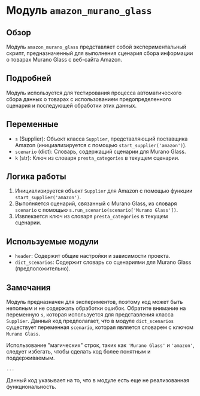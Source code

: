 # Модуль `amazon_murano_glass`

## Обзор

Модуль `amazon_murano_glass` представляет собой экспериментальный скрипт, предназначенный для выполнения сценария сбора информации о товарах Murano Glass с веб-сайта Amazon.

## Подробней

Модуль используется для тестирования процесса автоматического сбора данных о товарах с использованием предопределенного сценария и последующей обработки этих данных.

## Переменные

*   `s` (Supplier): Объект класса `Supplier`, представляющий поставщика Amazon (инициализируется с помощью `start_supplier('amazon')`).
*   `scenario` (dict): Словарь, содержащий сценарии для Murano Glass.
*    `k` (str): Ключ из словаря `presta_categories` в текущем сценарии.

## Логика работы

1.  Инициализируется объект `Supplier` для Amazon с помощью функции `start_supplier('amazon')`.
2.  Выполняется сценарий, связанный с Murano Glass, из словаря `scenario` с помощью `s.run_scenario(scenario['Murano Glass'])`.
3.  Извлекается ключ из словаря `presta_categories` в текущем сценарии.

## Используемые модули

*   `header`: Содержит общие настройки и зависимости проекта.
*   `dict_scenarios`: Содержит словарь со сценариями для Murano Glass (предположительно).

## Замечания

Модуль предназначен для экспериментов, поэтому код может быть неполным и не содержать обработки ошибок.
Обратите внимание на переменную `s`, которая используется для представления класса `Supplier`.
Данный код предполагает, что в модуле `dict_scenarios` существует переменная `scenario`, которая является словарем с ключом `Murano Glass`.

Использование "магических" строк, таких как `'Murano Glass'` и `'amazon'`, следует избегать, чтобы сделать код более понятным и поддерживаемым.
```python
...
```
Данный код указывает на то, что в модуле есть еще не реализованная функциональность.
